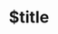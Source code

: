 ---
title: $title
second_title: Aspose.OCR لمرجع .NET API
description: $description
type: docs
weight: $weight
url: /ar/net/$ref/
---